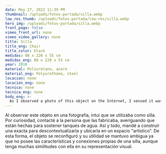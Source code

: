 ```yaml
---
date: May 27, 2022 11:39 PM
thumbnail: /uploads/fotos-portada/silla.webp
low_res_thumb: /uploads/fotos-portada/low-res/silla.webp
hero_img: /uploads/fotos-portada/silla.webp
front_page: false
vimeo_front_url: none
vimeo_video_gallery: none
title: Silla
title_eng: Chair
title_color: black
medidas: 80 x 220 x 55 cm
medidas_eng: 80 x 220 x 55 cm
year: 2016
material: Poliuretano, acero
material_eng: Polyurethane, steel
locacion: none
locacion_eng: none
tecnica: none
tecnica_eng: none
body_eng: >-
  As I observed a photo of this object on the Internet, I sensed it was used as a chair.  Out of curiosity, I got in touch with the person that fabricated them and found out that they were used to hold water towers.  This way, I ordered an exact one so I could take it out-of-context and position it in an “artistic space”.  *The object was reconfigured with its utility becoming ambiguous, as it didn’t have the characteristics and connections expected of a chair, even if it had many similarities with it in its visual representation.*
---
```

Al observar este objeto en una fotografía, intuí que se utilizaba como silla.  Por  curiosidad, contacté a la persona que las fabricaba, averiguando que están hechas para sostener tanques de agua.  Así y todo, mandé a construir una exacta para descontextualizarla y ubicarla en un espacio "artístico".  De esta forma, el objeto se reconfiguró y su utilidad se mantuvo ambigua ya que no posee las características y conexiones propias de una silla, aunque tenga muchas similitudes con ella en su representación visual.
